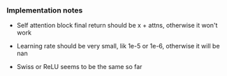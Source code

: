 ### Implementation notes

- Self attention block final return should be x + attns, otherwise it won't work

- Learning rate should be very small, lik 1e-5 or 1e-6, otherwise it will be nan

- Swiss or ReLU seems to be the same so far